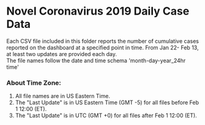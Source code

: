 # Novel Coronavirus 2019 Daily Case Data
Each CSV file included in this folder reports the number of cumulative cases reported on the dashboard at a specified point in time. From Jan 22- Feb 13, at least two updates are provided each day. <br>
The file names follow the date and time schema 'month-day-year_24hr time'

### About Time Zone:
1. All file names are in US Eastern Time.
2. The "Last Update" is in US Eastern Time (GMT -5) for all files before Feb 1 12:00 (ET).
3. The "Last Update" is in UTC (GMT +0) for all files after Feb 1 12:00 (ET).
